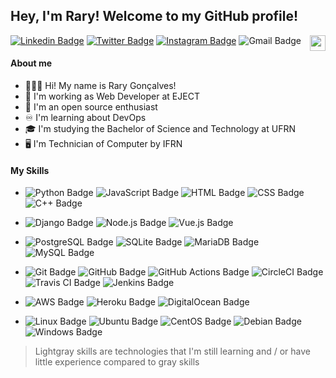 ## Hey, I'm Rary! Welcome to my GitHub profile!

<img align="right" width="25" src="https://emojipedia-us.s3.dualstack.us-west-1.amazonaws.com/thumbs/120/twitter/248/flag-brazil_1f1e7-1f1f7.png">

[![Linkedin Badge](https://img.shields.io/badge/-Rary%20Gonçalves-grey?style=flat&logo=linkedin&logoColor=white&link=https://www.linkedin.com/in/rarygoncalves/)](https://www.linkedin.com/in/rarygoncalves/)
[![Twitter Badge](https://img.shields.io/badge/-rarygoncalves-grey?style=flat&logo=twitter&logoColor=white&link=https://twitter.com/rarygoncalves)](https://twitter.com/rarygoncalves)
[![Instagram Badge](https://img.shields.io/badge/-raryegoncalves-grey?style=flat&logo=instagram&logoColor=white&link=https://www.instagram.com/raryegoncalves/)](https://www.instagram.com/raryegoncalves/)
![Gmail Badge](https://img.shields.io/badge/-raryemanuel@gmail.com-grey?style=flat&logo=gmail&logoColor=white)

#### About me
- 🙋🏽‍♂️ Hi! My name is Rary Gonçalves!
- 🚀 I'm working as Web Developer at EJECT
- 🐧 I'm an open source enthusiast
- ♾️ I'm learning about DevOps
- 🎓 I'm studying the Bachelor of Science and Technology at UFRN
- 🖥️ I'm Technician of Computer by IFRN

#### My Skills
- ![Python Badge](https://img.shields.io/badge/Python-grey?style=flat&logo=Python&logoColor=white)
![JavaScript Badge](https://img.shields.io/badge/JavaScript-grey?style=flat&logo=JavaScript&logoColor=white)
![HTML Badge](https://img.shields.io/badge/HTML-lightgrey?style=flat&logo=HTML5&logoColor=white)
![CSS Badge](https://img.shields.io/badge/CSS-lightgrey?style=flat&logo=CSS3&logoColor=white)
![C++ Badge](https://img.shields.io/badge/C++-lightgrey?style=flat&logo=C%2B%2B&logoColor=white)

- ![Django Badge](https://img.shields.io/badge/Django-grey?style=flat&logo=Django&logoColor=white)
![Node.js Badge](https://img.shields.io/badge/Node.js-lightgrey?style=flat&logo=Node.js&logoColor=white)
![Vue.js Badge](https://img.shields.io/badge/Vue.js-lightgrey?style=flat&logo=Vue.js&logoColor=white)

- ![PostgreSQL Badge](https://img.shields.io/badge/PostgreSQL-grey?style=flat&logo=PostgreSQL&logoColor=white)
![SQLite Badge](https://img.shields.io/badge/SQLite-grey?style=flat&logo=SQLite&logoColor=white)
![MariaDB Badge](https://img.shields.io/badge/MariaDB-lightgrey?style=flat&logo=MariaDB&logoColor=white)
![MySQL Badge](https://img.shields.io/badge/MySQL-lightgrey?style=flat&logo=MySQL&logoColor=white)

- ![Git Badge](https://img.shields.io/badge/Git-grey?style=flat&logo=Git&logoColor=white)
![GitHub Badge](https://img.shields.io/badge/GitHub-grey?style=flat&logo=GitHub&logoColor=white)
![GitHub Actions Badge](https://img.shields.io/badge/GitHub%20Actions-grey?style=flat&logo=GitHub%20Actions&logoColor=white)
![CircleCI Badge](https://img.shields.io/badge/CircleCI-lightgrey?style=flat&logo=CircleCI&logoColor=white)
![Travis CI Badge](https://img.shields.io/badge/Travis%20CI-lightgrey?style=flat&logo=Travis%20CI&logoColor=white)
![Jenkins Badge](https://img.shields.io/badge/Jenkins-lightgrey?style=flat&logo=Jenkins&logoColor=white)

- ![AWS Badge](https://img.shields.io/badge/AWS-grey?style=flat&logo=Amazon%20AWS&logoColor=white)
![Heroku Badge](https://img.shields.io/badge/Heroku-grey?style=flat&logo=Heroku&logoColor=white)
![DigitalOcean Badge](https://img.shields.io/badge/DigitalOcean-lightgrey?style=flat&logo=DigitalOcean&logoColor=white)

- ![Linux Badge](https://img.shields.io/badge/Linux-grey?style=flat&logo=Linux&logoColor=white)
![Ubuntu Badge](https://img.shields.io/badge/Ubuntu-grey?style=flat&logo=Ubuntu&logoColor=white)
![CentOS Badge](https://img.shields.io/badge/CentOS-grey?style=flat&logo=CentOS&logoColor=white)
![Debian Badge](https://img.shields.io/badge/Debian-lightgrey?style=flat&logo=Debian&logoColor=white)
![Windows Badge](https://img.shields.io/badge/Windows%20Server-lightgrey?style=flat&logo=Windows&logoColor=white)

> Lightgray skills are technologies that I'm still learning and / or have little experience compared to gray skills
